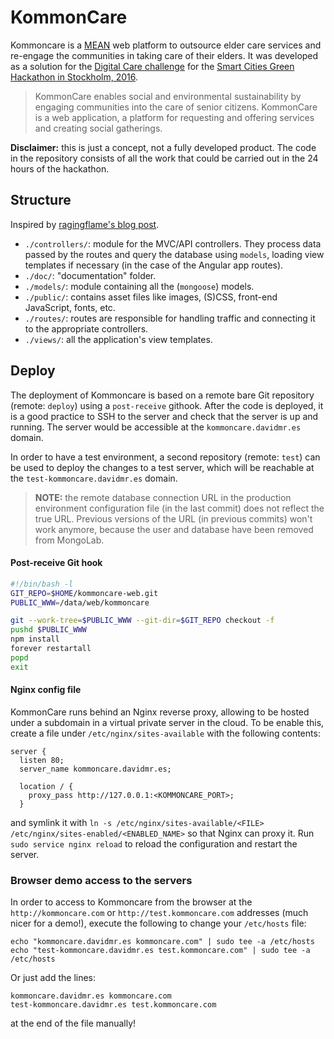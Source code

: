 # KommonCare

Kommoncare is a [MEAN](https://en.wikipedia.org/wiki/MEAN_%28software_bundle%29) web platform to outsource elder care services and re-engage the communities in taking care of their elders. It was developed as a solution for the [Digital Care challenge](http://smartcities.greenhackathon.com/challenge-stockholm-digital-care/) for the [Smart Cities Green Hackathon in Stockholm, 2016](http://smartcities.greenhackathon.com/).

> KommonCare enables social and environmental sustainability by engaging communities into the care of senior citizens. KommonCare is a web application, a platform for requesting and offering services and creating social gatherings.

**Disclaimer:** this is just a concept, not a fully developed product. The code in the repository consists of all the work that could be carried out in the 24 hours of the hackathon.

## Structure

Inspired by [ragingflame's blog post](http://blog.ragingflame.co.za/2015/4/1/how-i-build-nodejs-applications).

* `./controllers/`: module for the MVC/API controllers. They process data passed by the routes and query the database using `models`, loading view templates if necessary (in the case of the Angular app routes).
* `./doc/`: "documentation" folder.
* `./models/`: module containing all the (`mongoose`) models.
* `./public/`: contains asset files like images, (S)CSS, front-end JavaScript, fonts, etc.
* `./routes/`: routes are responsible for handling traffic and connecting it to the appropriate controllers.
* `./views/`: all the application's view templates.

## Deploy

The deployment of Kommoncare is based on a remote bare Git repository (remote: `deploy`) using a `post-receive` githook. After the code is deployed, it is a good practice to SSH to the server and check that the server is up and running. The server would be accessible at the `kommoncare.davidmr.es` domain.

In order to have a test environment, a second repository (remote: `test`) can be used to deploy the changes to a test server, which will be reachable at the `test-kommoncare.davidmr.es` domain.

> **NOTE:** the remote database connection URL in the production environment configuration file (in the last commit) does not reflect the true URL. Previous versions of the URL (in previous commits) won't work anymore, because the user and database have been removed from MongoLab.

#### Post-receive Git hook

```bash
#!/bin/bash -l
GIT_REPO=$HOME/kommoncare-web.git
PUBLIC_WWW=/data/web/kommoncare

git --work-tree=$PUBLIC_WWW --git-dir=$GIT_REPO checkout -f
pushd $PUBLIC_WWW
npm install
forever restartall
popd
exit
```

#### Nginx config file

KommonCare runs behind an Nginx reverse proxy, allowing to be hosted under a subdomain in a virtual private server in the cloud. To be enable this, create a file under `/etc/nginx/sites-available` with the following contents:

```
server {
  listen 80;
  server_name kommoncare.davidmr.es;

  location / {
    proxy_pass http://127.0.0.1:<KOMMONCARE_PORT>;
  }
```

and symlink it with `ln -s /etc/nginx/sites-available/<FILE> /etc/nginx/sites-enabled/<ENABLED_NAME>` so that Nginx can proxy it. Run `sudo service nginx reload` to reload the configuration and restart the server.

### Browser demo access to the servers

In order to access to Kommoncare from the browser at the `http://kommoncare.com` or `http://test.kommoncare.com` addresses (much nicer for a demo!), execute the following to change your `/etc/hosts` file:

```
echo "kommoncare.davidmr.es kommoncare.com" | sudo tee -a /etc/hosts
echo "test-kommoncare.davidmr.es test.kommoncare.com" | sudo tee -a /etc/hosts
```

Or just add the lines:

```
kommoncare.davidmr.es kommoncare.com
test-kommoncare.davidmr.es test.kommoncare.com
```

at the end of the file manually!
